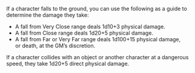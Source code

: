 If a character falls to the ground, you can use the following as a guide to determine the damage they take:

- A fall from Very Close range deals 1d10+3 physical damage.
- A fall from Close range deals 1d20+5 physical damage.
- A fall from Far or Very Far range deals 1d100+15 physical damage, or death, at the GM’s discretion.

If a character collides with an object or another character at a dangerous speed, they take 1d20+5 direct physical damage.
